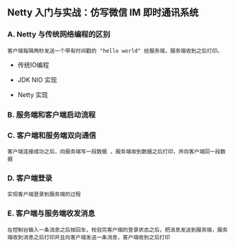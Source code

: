 ## Netty 入门与实战：仿写微信 IM 即时通讯系统

### A. Netty 与传统网络编程的区别

    客户端每隔两秒发送一个带有时间戳的 "hello world" 给服务端，服务端收到之后打印。

- 传统IO编程
        
- JDK NIO 实现

- Netty 实现

### B. 服务端和客户端启动流程

### C. 客户端和服务端双向通信

    客户端连接成功之后，向服务端写一段数据 ，服务端收到数据之后打印，并向客户端回一段数据
   
### D. 客户端登录

    实现客户端登录到服务端的过程
    
### E. 客户端与服务端收发消息

    在控制台输入一条消息之后按回车，校验完客户端的登录状态之后，把消息发送到服务端，服务端收到消息之后打印并且向客户端发送一条消息，客户端收到之后打印